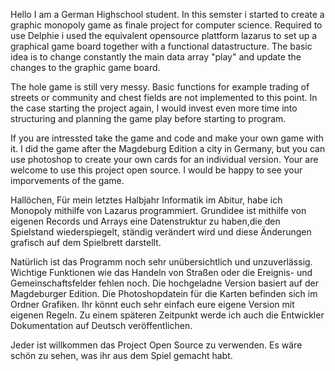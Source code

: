 Hello I am a German Highschool  student. In this semster i started to create a graphic monopoly game as finale project for computer science.
Required to use Delphie i used the equivalent opensource plattform lazarus to set up a graphical game board together with a functional datastructure.
The basic idea is to change constantly the main data array "play" and update the changes to the  graphic game board. 

The hole game is still very messy. Basic functions for example trading of streets  or community and chest fields are not implemented
to this point. In the case starting the project again, I would invest even more time into structuring and planning the game play
before  starting to program. 

If you are intressted take the game and code and make your own game with it. I did the game after the Magdeburg Edition a city in Germany, but you can use photoshop to create your own cards for an individual version. 
Your are welcome to use this project open source. I would be happy to see your imporvements of the game. 

Hallöchen,
Für mein letztes Halbjahr Informatik im Abitur, habe ich Monopoly mithilfe von Lazarus programmiert. Grundidee ist mithilfe von eigenen Records und Arrays eine Datenstruktur zu haben,die den Spielstand wiederspiegelt, ständig verändert wird und diese Änderungen grafisch auf dem Spielbrett darstellt.

Natürlich ist das Programm noch sehr unübersichtlich und unzuverlässig. Wichtige Funktionen wie das Handeln von Straßen oder die Ereignis- und Gemeinschaftsfelder fehlen noch.
Die hochgeladne Version basiert auf der Magdeburger Edition. Die Photoshopdatein für die Karten befinden sich im Ordner Grafiken. Ihr könnt euch sehr einfach eure eigene Version mit eigenen Regeln. Zu einem späteren Zeitpunkt werde ich auch die Entwickler Dokumentation auf Deutsch veröffentlichen. 

Jeder ist willkommen das Project Open Source zu verwenden. Es wäre schön zu sehen, was ihr aus dem Spiel gemacht habt. 

